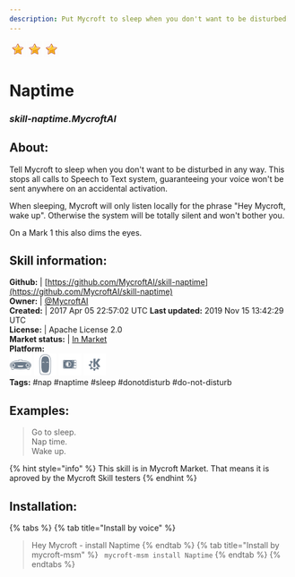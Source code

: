 ```yaml
--- 
description: Put Mycroft to sleep when you don't want to be disturbed
---
```


![](../.gitbook/assets/star.png)![](../.gitbook/assets/star.png)![](../.gitbook/assets/star.png)  
# Naptime  
### _skill-naptime.MycroftAI_  
## About:  
Tell Mycroft to sleep when you don't want to be disturbed in any way.
This stops all calls to Speech to Text system, guaranteeing your voice won't
be sent anywhere on an accidental activation.

When sleeping, Mycroft will only listen locally for the phrase "Hey Mycroft,
wake up". Otherwise the system will be totally silent and won't bother you.

On a Mark 1 this also dims the eyes.

## Skill information:  
**Github:** | [https://github.com/MycroftAI/skill-naptime](https://github.com/MycroftAI/skill-naptime)  
**Owner:** | [@MycroftAI](https://github.com/MycroftAI)  
**Created:** | 2017 Apr 05 22:57:02 UTC  **Last updated:** 2019 Nov 15 13:42:29 UTC  
**License:** | Apache License 2.0  
**Market status:** | [In Market](https://market.mycroft.ai/skill/mycroft-naptime)  
**Platform:**  
 ![](../.gitbook/assets/mark-1-icon.png)  ![](../.gitbook/assets/mark-2-icon.png)  ![](../.gitbook/assets/picroft-icon.png)  ![](../.gitbook/assets/kde.png)   
**Tags:** \#nap \#naptime \#sleep \#donotdisturb \#do-not-disturb   
## Examples:  
> Go to sleep.  
> Nap time.  
> Wake up.  
  
{% hint style="info" %}
This skill is in Mycroft Market. That means it is aproved by the Mycroft Skill testers
{% endhint %}
    
## Installation:  
{% tabs %}
{% tab title="Install by voice" %}
> Hey Mycroft - install Naptime
{% endtab %}
  {% tab title="Install by mycroft-msm" %}
``` mycroft-msm install Naptime```
{% endtab %}
  {% endtabs %}
  